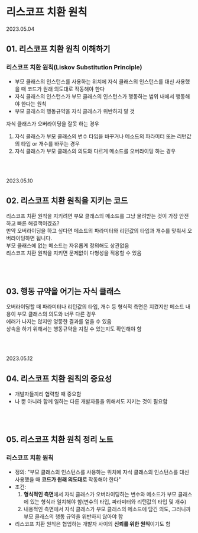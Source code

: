 # 리스코프 치환 원칙

2023.05.04

## 01. 리스코프 치환 원칙 이해하기

### 리스코프 치환 원칙(Liskov Substitution Principle)
- 부모 클래스의 인스턴스를 사용하는 위치에 자식 클래스의 인스턴스를 대신 사용했을 때 코드가 원래 의도대로 작동해야 한다
- 자식 클래스의 인스턴스가 부모 클래스의 인스턴스가 행동하는 범위 내에서 행동해야 한다는 원칙
- 부모 클래스의 행동규약을 자식 클래스가 위반하지 말 것

자식 클래스가 오버라이딩을 잘못 하는 경우
1. 자식 클래스가 부모 클래스의 변수 타입을 바꾸거나 메소드의 파라미터 또는 리턴값의 타입 or 개수를 바꾸는 경우
2. 자식 클래스가 부모 클래스의 의도와 다르게 메소드를 오버라이딩 하는 경우 

<br/><br/>

2023.05.10

## 02. 리스코프 치환 원칙을 지키는 코드
리스코프 치환 원칙을 지키려면 부모 클래스의 메소드를 그냥 물려받는 것이 가장 안전하고 빠른 해결책이겠죠?  
만약 오버라이딩을 하고 싶다면 메소드의 파라미터와 리턴값의 타입과 개수를 맞춰서 오버라이딩하면 됩니다.  
부모 클래스에 없는 메소드는 자유롭게 정의해도 상관없음  
리스코프 치환 원칙을 지키면 문제없이 다형성을 적용할 수 있음  

<br/><br/>

## 03. 행동 규약을 어기는 자식 클래스
오버라이딩할 때 파라미터나 리턴값의 타입, 개수 등 형식적 측면은 지켰지만 메소드 내용이 부모 클래스의 의도와 너무 다른 경우  
에러가 나지는 않지만 엉뚱한 결과를 얻을 수 있음  
상속을 하기 위해서는 행동규약을 지킬 수 있는지도 확인해야 함

<br/><br/>

2023.05.12

## 04. 리스코프 치환 원칙의 중요성
- 개발자들끼리 협력할 때 중요함
- 나 뿐 아니라 함께 일하는 다른 개발자들을 위해서도 지키는 것이 필요함

<br/><br/>

## 05. 리스코프 치환 원칙 정리 노트
### 리스코프 치환 원칙
- 정의: "부모 클래스의 인스턴스를 사용하는 위치에 자식 클래스의 인스턴스를 대신 사용했을 때 **코드가 원래 의도대로** 작동해야 한다"
- 조건:
    1. **형식적인 측면**에서 자식 클래스가 오버라이딩하는 변수와 메소드가 부모 클래스에 있는 형식과 일치해야 함(변수의 타입, 파라미터와 리턴값의 타입 및 개수)
    2. 내용적인 측면에서 자식 클래스가 부모 클래스의 메소드에 담긴 의도, 그러니까 부모 클래스의 행동 규약을 위반하지 않아야 함
- 리스코프 치환 원칙은 협업하는 개발자 사이의 **신뢰를 위한 원칙**이기도 함
